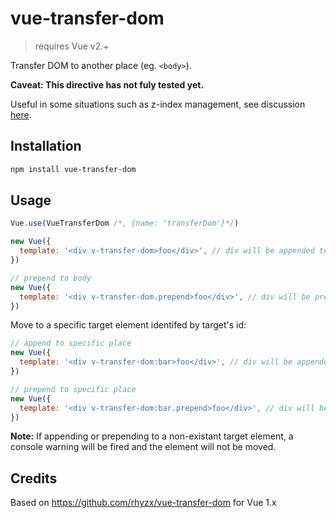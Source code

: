 # vue-transfer-dom
> requires Vue v2.+

Transfer DOM to another place (eg. `<body>`).

**Caveat: This directive has not fuly tested yet.**

Useful in some situations such as z-index management, see discussion [here](https://github.com/vuejs/vue/issues/2130).

## Installation
```sh
npm install vue-transfer-dom
```

## Usage

```js
Vue.use(VueTransferDom /*, {name: 'transferDom'}*/)

new Vue({
  template: '<div v-transfer-dom>foo</div>', // div will be appended to body(default)
})

// prepend to body
new Vue({
  template: '<div v-transfer-dom.prepend>foo</div>', // div will be prepended to body(default)
})
```

Move to a specific target element identifed by target's id:
```js
// append to specific place
new Vue({
  template: '<div v-transfer-dom:bar>foo</div>', // div will be appended to #bar(document.getElementById)
})

// prepend to specific place
new Vue({
  template: '<div v-transfer-dom:bar.prepend>foo</div>', // div will be prepended to #bar(document.getElementById)
})
```

**Note:** If appending or prepending to a non-existant target element, a console warning 
will be fired and the element will not be moved.

## Credits
Based on https://github.com/rhyzx/vue-transfer-dom for Vue 1.x

